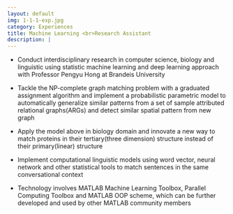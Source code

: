 ```yaml
---
layout: default
img: 1-1-1-exp.jpg
category: Experiences
title: Machine Learning <br>Research Assistant
description: |
---
```


* Conduct interdisciplinary research in computer science, biology and linguistic using statistic machine learning and deep learning approach with Professor Pengyu Hong at Brandeis University

* Tackle the NP-complete graph matching problem with a graduated assignment algorithm and implement a probabilistic parametric model to automatically generalize similar patterns from a set of sample attributed relational graphs(ARGs) and detect similar spatial pattern from new graph

* Apply the model above in biology domain and innovate a new way to match proteins in their tertiary(three dimension) structure instead of their primary(linear) structure

* Implement computational linguistic models using word vector, neural network and other statistical tools to match sentences in the same conversational context

* Technology involves MATLAB Machine Learning Toolbox, Parallel Computing Toolbox and MATLAB OOP scheme, which can be further developed and used by other MATLAB community members
